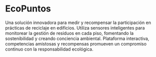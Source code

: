 # EcoPuntos
Una solución innovadora para medir y recompensar la participación en prácticas de reciclaje en edificios. Utiliza sensores inteligentes para monitorear la gestión de residuos en cada piso, fomentando la sostenibilidad y creando conciencia ambiental. Plataforma interactiva, competencias amistosas y recompensas promueven un compromiso continuo con la responsabilidad ecológica.
